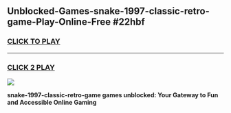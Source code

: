 
## Unblocked-Games-snake-1997-classic-retro-game-Play-Online-Free #22hbf
<h3>
<a href="https://us.freeplayer.one?title=snake-1997-classic-retro-game&ref=10M">CLICK TO PLAY</a></h3>
<hr>

<h3>
<a href="https://us.freeplayer.one?title=snake-1997-classic-retro-game&ref=10M">CLICK 2 PLAY</a>
  
</h3>

<a href="https://us.freeplayer.one?title=snake-1997-classic-retro-game&ref=10M"><img src="https://clearcache.store/games.png"></a>


**snake-1997-classic-retro-game games unblocked: Your Gateway to Fun and Accessible Online Gaming**
